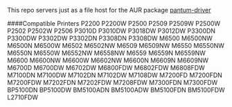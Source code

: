 This repo servers just as a file host for the AUR package [pantum-driver](https://aur.archlinux.org/packages/pantum-driver)

####Compatible Printers
P2200 P2200W
P2500 P2509 P2509W P2500W P2502 P2502W P2506
P3010D P3010DW P3018DW P3012DW
P3300DN P3300DW P3302DW P3302DN P3308DN P3308DW
M6500 M6500NW M6500N M6500W M6502 M6502NW M6509 M6509NW
M6550 M6550NW M6550N M6550W M6552NW M6558NW M6559 M6559N M6559NW
M6600 M6600NW M6600W M6602NW M6600N M6609N M6609NW
M6700D M6700DW M6702DW
M6800FDW M6802FDW M6808FDW
M7100DN M7100DW M7102DN M7102DW M7108DW
M7200FD M7200FDN M7200FDW M7202FDN M7202FDW M7208FDW
M7300FDN M7300FDW
BP5100DN BP5100DW
BM5100ADN BM5100ADW BM5100FDN BM5100FDW 
L2710FDW
